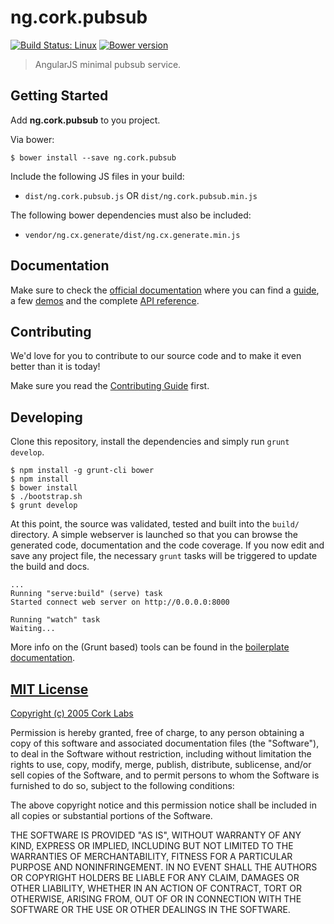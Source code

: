 # ng.cork.pubsub
[![Build Status: Linux](http://img.shields.io/travis/cork-labs/ng.cork.pubsub/master.svg?style=flat-square)](https://travis-ci.org/cork-labs/ng.cork.pubsub)
[![Bower version](http://img.shields.io/bower/v/ng.cork.pubsub.svg?style=flat-square)](https://github.com/cork-labs/ng.cork.pubsub)

> AngularJS minimal pubsub service.


## Getting Started

Add **ng.cork.pubsub** to you project.

Via bower:

```
$ bower install --save ng.cork.pubsub
```


Include the following JS files in your build:
- `dist/ng.cork.pubsub.js` OR `dist/ng.cork.pubsub.min.js`

The following bower dependencies must also be included:
- `vendor/ng.cx.generate/dist/ng.cx.generate.min.js`


## Documentation

Make sure to check the [official documentation](http://jarvis.cork-labs.org/ng.cork.pubsub/current/docs) where you can find a
[guide](http://jarvis.cork-labs.org/ng.cork.pubsub/current/docs/#/guide), a few [demos](http://jarvis.cork-labs.org/ng.cork.pubsub/current/docs/#/demos) and the complete
[API reference](http://jarvis.cork-labs.org/ng.cork.pubsub/current/docs/#/docs).


## Contributing

We'd love for you to contribute to our source code and to make it even better than it is today!

Make sure you read the [Contributing Guide](CONTRIBUTING.md) first.


## Developing

Clone this repository, install the dependencies and simply run `grunt develop`.

```
$ npm install -g grunt-cli bower
$ npm install
$ bower install
$ ./bootstrap.sh
$ grunt develop
```

At this point, the source was validated, tested and built into the `build/` directory. A simple webserver is launched so
that you can browse the generated code, documentation and the code coverage. If you now edit and save any project file,
the necessary `grunt` tasks will be triggered to update the build and docs.

```
...
Running "serve:build" (serve) task
Started connect web server on http://0.0.0.0:8000

Running "watch" task
Waiting...
```

More info on the (Grunt based) tools can be found in the
[boilerplate documentation](http://jarvis.cork-labs.org/boilerplate-nglib/current/docs).


## [MIT License](LICENSE)

[Copyright (c) 2005 Cork Labs](http://cork-labs.mit-license.org/2015)

Permission is hereby granted, free of charge, to any person obtaining a copy of
this software and associated documentation files (the "Software"), to deal in
the Software without restriction, including without limitation the rights to
use, copy, modify, merge, publish, distribute, sublicense, and/or sell copies of
the Software, and to permit persons to whom the Software is furnished to do so,
subject to the following conditions:

The above copyright notice and this permission notice shall be included in all
copies or substantial portions of the Software.

THE SOFTWARE IS PROVIDED "AS IS", WITHOUT WARRANTY OF ANY KIND, EXPRESS OR
IMPLIED, INCLUDING BUT NOT LIMITED TO THE WARRANTIES OF MERCHANTABILITY, FITNESS
FOR A PARTICULAR PURPOSE AND NONINFRINGEMENT. IN NO EVENT SHALL THE AUTHORS OR
COPYRIGHT HOLDERS BE LIABLE FOR ANY CLAIM, DAMAGES OR OTHER LIABILITY, WHETHER
IN AN ACTION OF CONTRACT, TORT OR OTHERWISE, ARISING FROM, OUT OF OR IN
CONNECTION WITH THE SOFTWARE OR THE USE OR OTHER DEALINGS IN THE SOFTWARE.
